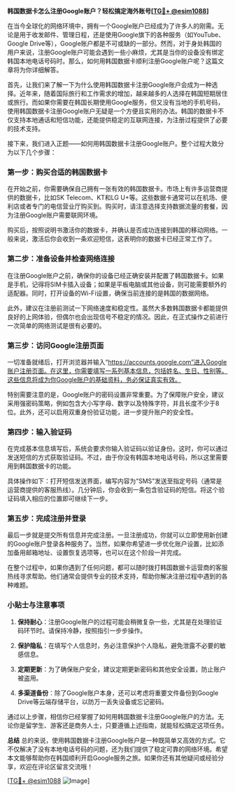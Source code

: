 **韩国数据卡怎么注册Google账户？轻松搞定海外账号[[TG💪+ @esim1088](https://t.me/s/esim1088)]**

在当今全球化的网络环境中，拥有一个Google账户已经成为了许多人的刚需。无论是用于收发邮件、管理日程，还是使用Google旗下的各种服务（如YouTube、Google Drive等），Google账户都是不可或缺的一部分。然而，对于身处韩国的用户来说，注册Google账户可能会遇到一些小麻烦，尤其是当你的设备没有绑定韩国本地电话号码时。那么，如何用韩国数据卡顺利注册Google账户呢？这篇文章将为你详细解答。

首先，让我们来了解一下为什么使用韩国数据卡注册Google账户会成为一种选择。近年来，随着国际旅行和工作需求的增加，越来越多的人选择在韩国短期居住或旅行。而如果你需要在韩国长期使用Google服务，但又没有当地的手机号码，使用韩国数据卡注册Google账户无疑是一个方便且实用的办法。韩国的数据卡不仅支持本地通话和短信功能，还能提供稳定的互联网连接，为注册过程提供了必要的技术支持。

接下来，我们进入正题——如何用韩国数据卡注册Google账户。整个过程大致分为以下几个步骤：

### **第一步：购买合适的韩国数据卡**
在开始之前，你需要确保自己拥有一张有效的韩国数据卡。市场上有许多运营商提供的数据卡，比如SK Telecom、KT和LG U+等。这些数据卡通常可以在机场、便利店或者专门的电信营业厅购买到。购买时，请注意选择支持数据流量的套餐，因为注册Google账户需要联网环境。

购买后，按照说明书激活你的数据卡，并确认是否成功连接到韩国的移动网络。一般来说，激活后你会收到一条欢迎短信，这表明你的数据卡已经正常工作了。

### **第二步：准备设备并检查网络连接**
在注册Google账户之前，确保你的设备已经正确安装并配置了韩国数据卡。如果是手机，记得将SIM卡插入设备；如果是平板电脑或其他设备，则可能需要额外的适配器。同时，打开设备的Wi-Fi设置，确保当前连接的是韩国的数据网络。

此外，建议在注册前测试一下网络速度和稳定性。虽然大多数韩国数据卡都能提供良好的上网体验，但偶尔也会出现信号不稳定的情况。因此，在正式操作之前进行一次简单的网络测试是很有必要的。

### **第三步：访问Google注册页面**
一切准备就绪后，打开浏览器并输入“https://accounts.google.com”进入Google账户注册页面。在这里，你需要填写一系列基本信息，包括姓名、生日、性别等。这些信息将成为你Google账户的基础资料，务必保证真实有效。

特别需要注意的是，Google账户的密码设置非常重要。为了保障账户安全，建议采用强密码策略，例如包含大小写字母、数字以及特殊字符，并且长度不少于8位。此外，还可以启用双重身份验证功能，进一步提升账户的安全性。

### **第四步：输入验证码**
在完成基本信息填写后，系统会要求你输入验证码以验证身份。这时，你可以通过发送短信的方式获取验证码。不过，由于你没有韩国本地电话号码，所以这里需要用到韩国数据卡的功能。

具体操作如下：打开短信发送界面，编写内容为“SMS”发送至指定号码（通常是运营商提供的客服热线）。几分钟后，你会收到一条包含验证码的短信。将这个验证码填入相应的位置即可继续下一步。

### **第五步：完成注册并登录**
最后一步就是提交所有信息并完成注册。一旦注册成功，你就可以立即使用新创建的Google账户登录各种服务了。当然，如果你希望进一步优化账户设置，比如添加备用邮箱地址、设置恢复选项等，也可以在这个阶段一并完成。

在整个过程中，如果你遇到了任何问题，都可以随时拨打韩国数据卡运营商的客服热线寻求帮助。他们通常会提供专业的技术支持，帮助你解决注册过程中遇到的各种难题。

### **小贴士与注意事项**
1. **保持耐心**：注册Google账户的过程可能会稍微复杂一些，尤其是在处理验证码环节时。请保持冷静，按照指引一步步操作。
   
2. **保护隐私**：在填写个人信息时，务必注意保护个人隐私，避免泄露不必要的敏感信息。

3. **定期更新**：为了确保账户安全，建议定期更新密码和其他安全设置，防止账户被盗用。

4. **多渠道备份**：除了Google账户本身，还可以考虑将重要文件备份到Google Drive等云端存储平台，以防万一丢失设备或忘记密码。

通过以上步骤，相信你已经掌握了如何用韩国数据卡注册Google账户的方法。无论你是留学生、游客还是商务人士，只要遵循上述指南，就能轻松搞定这项任务。

**总结**
总的来说，使用韩国数据卡注册Google账户是一种既简单又高效的方式。它不仅解决了没有本地电话号码的问题，还为我们提供了稳定可靠的网络环境。希望本文能够帮助你在韩国顺利开启Google服务之旅。如果你还有其他疑问或经验分享，欢迎在评论区留言交流哦！

[[TG💪+ @esim1088](https://t.me/s/esim1088) ![Image](https://i.postimg.cc/4NQfJmqS/Snipaste-2025-05-13-00-14-12.png)]